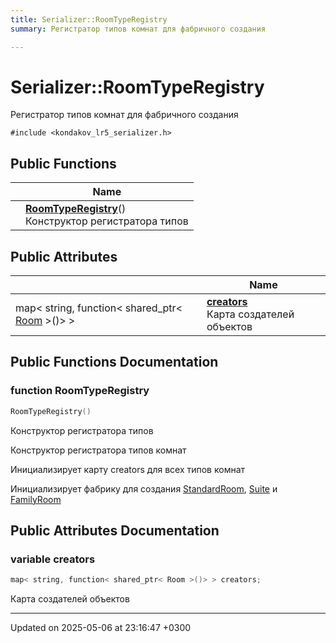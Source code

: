 ```yaml
---
title: Serializer::RoomTypeRegistry
summary: Регистратор типов комнат для фабричного создания 

---
```


# Serializer::RoomTypeRegistry



Регистратор типов комнат для фабричного создания 


`#include <kondakov_lr5_serializer.h>`

## Public Functions

|                | Name           |
| -------------- | -------------- |
| | **[RoomTypeRegistry](Classes/struct_serializer_1_1_room_type_registry.md#function-roomtyperegistry)**()<br>Конструктор регистратора типов  |

## Public Attributes

|                | Name           |
| -------------- | -------------- |
| map< string, function< shared_ptr< [Room](Classes/class_room.md) >()> > | **[creators](Classes/struct_serializer_1_1_room_type_registry.md#variable-creators)** <br>Карта создателей объектов  |

## Public Functions Documentation

### function RoomTypeRegistry

```cpp
RoomTypeRegistry()
```

Конструктор регистратора типов 

Конструктор регистратора типов комнат

Инициализирует карту creators для всех типов комнат

Инициализирует фабрику для создания [StandardRoom](Classes/class_standard_room.md), [Suite](Classes/class_suite.md) и [FamilyRoom](Classes/class_family_room.md)


## Public Attributes Documentation

### variable creators

```cpp
map< string, function< shared_ptr< Room >()> > creators;
```

Карта создателей объектов 

-------------------------------

Updated on 2025-05-06 at 23:16:47 +0300